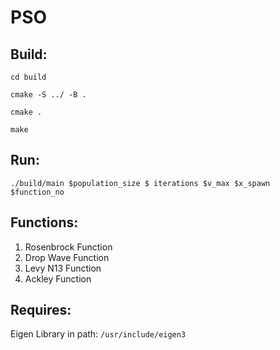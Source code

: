 # PSO

## Build:
```cd build```

```cmake -S ../ -B .```

```cmake .```

```make```

## Run:
```./build/main $population_size $ iterations $v_max $x_spawn $function_no```

## Functions:
1. Rosenbrock Function
2. Drop Wave Function
3. Levy N13 Function
4. Ackley Function

## Requires:
Eigen Library in path: ```/usr/include/eigen3```
